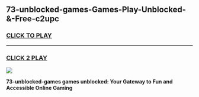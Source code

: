
## 73-unblocked-games-Games-Play-Unblocked-&-Free-c2upc
<h3>
<a href="https://premium76.site?title=73-unblocked-games&ref=24A">CLICK TO PLAY</a></h3>
<hr>

<h3>
<a href="https://premium76.site?title=73-unblocked-games&ref=24A">CLICK 2 PLAY</a>
  
</h3>

<a href="https://premium76.site?title=73-unblocked-games&ref=24A"><img src="https://clearcache.store/games.png"></a>


**73-unblocked-games games unblocked: Your Gateway to Fun and Accessible Online Gaming**
